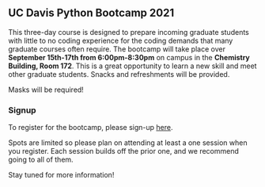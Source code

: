 ## UC Davis Python Bootcamp 2021

This three-day course is designed to prepare incoming graduate students with little to no coding experience for the coding demands that many graduate courses often require. The bootcamp will take place over **September 15th-17th from 6:00pm-8:30pm** on campus in the **Chemistry Building, Room 172**. This is a great opportunity to learn a new skill and meet other graduate students. Snacks and refreshments will be provided.

Masks will be required!

### Signup

To register for the bootcamp, please sign-up [here](https://docs.google.com/forms/d/e/1FAIpQLScVQWZqrfZfeg4A7ilOxLGS1ISckKNOM-5I5xRGz5Y61WWJLQ/).

Spots are limited so please plan on attending at least a one session when you register. Each session builds off the prior one, and we recommend going to all of them.


Stay tuned for more information!
